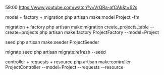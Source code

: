 59:00
https://www.youtube.com/watch?v=VrQRa-afCAk&t=62s

model + factory + migration
php artisan make:model Project -fm

migration + factory
php artisan make:migration create_projects_table --create=projects
php artisan make:factory ProjectFactory --model=Project

seed
php artisan make:seeder ProjectSeeder

migrate seed
php artisan migrate:refresh --seed

controller + requests + resource 
php artisan make:controller ProjectController --model=Project --requests --resource 


